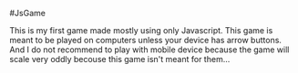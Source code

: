 #JsGame

This is my first game made mostly using only Javascript. This game is meant to be played on computers unless your device has arrow buttons. And I do not recommend to play with mobile device because the game will scale very oddly becouse this game isn't meant for them...
